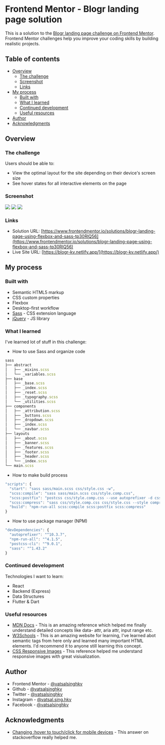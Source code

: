 # Frontend Mentor - Blogr landing page solution

This is a solution to the [Blogr landing page challenge on Frontend Mentor](https://www.frontendmentor.io/challenges/blogr-landing-page-EX2RLAApP). Frontend Mentor challenges help you improve your coding skills by building realistic projects.

## Table of contents

- [Overview](#overview)
  - [The challenge](#the-challenge)
  - [Screenshot](#screenshot)
  - [Links](#links)
- [My process](#my-process)
  - [Built with](#built-with)
  - [What I learned](#what-i-learned)
  - [Continued development](#continued-development)
  - [Useful resources](#useful-resources)
- [Author](#author)
- [Acknowledgments](#acknowledgments)

## Overview

### The challenge

Users should be able to:

- View the optimal layout for the site depending on their device's screen size
- See hover states for all interactive elements on the page

### Screenshot

![](./screenshots/Screenshot-desktop.png)
![](./screenshots/Screenshot-mobile.png)
![](./screenshots/Screenshot-navbar.png)

### Links

- Solution URL: [https://www.frontendmentor.io/solutions/blogr-landing-page-using-flexbox-and-sass-tp30RlQ56](https://www.frontendmentor.io/solutions/blogr-landing-page-using-flexbox-and-sass-tp30RlQ56)
- Live Site URL: [https://blogr-kv.netlify.app/](https://blogr-kv.netlify.app/)

## My process

### Built with

- Semantic HTML5 markup
- CSS custom properties
- Flexbox
- Desktop-first workflow
- [Sass](https://sass-lang.com/) - CSS extension language
- [jQuery](https://jquery.com/) - JS library

### What I learned

I've learned lot of stuff in this challenge:

- How to use Sass and organize code

```js
sass
├── abstract
│   ├── _mixins.scss
│   └── _variables.scss
├── base
│   ├── _base.scss
│   ├── _index.scss
│   ├── _reset.scss
│   ├── _typography.scss
│   └── _utilities.scss
├── components
│   ├── _attribution.scss
│   ├── _buttons.scss
│   ├── _dropdown.scss
│   ├── _index.scss
│   └── _navbar.scss
├── layouts
│   ├── _about.scss
│   ├── _banner.scss
│   ├── _features.scss
│   ├── _footer.scss
│   ├── _header.scss
│   └── _index.scss
└── main.scss
```

- How to make build process

```js
"scripts": {
  "start": "sass sass/main.scss css/style.css -w",
  "scss:compile": "sass sass/main.scss css/style.comp.css",
  "scss:postfix": "postcss css/style.comp.css --use autoprefixer -d css/",
  "scss:compress": "sass css/style.comp.css css/style.css --style compressed",
  "build": "npm-run-all scss:compile scss:postfix scss:compress"
}
```

- How to use package manager (NPM)

```js
"devDependencies": {
  "autoprefixer": "^10.3.7",
  "npm-run-all": "^4.1.5",
  "postcss-cli": "^9.0.1",
  "sass": "^1.43.2"
}
```

### Continued development

Technologies I want to learn:

- React
- Backend (Express)
- Data Structures
- Flutter & Dart

### Useful resources

- [MDN Docs](https://developer.mozilla.org/en-US/) - This is an amazing reference which helped me finally understand detailed concepts like data- attr, aria attr, input range etc.
- [W3Schools](https://www.w3schools.com/) - This is an amazing website for learning, I've learned abot semantic tags from here only and learned many important HTML elements. I'd recommend it to anyone still learning this concept.
- [CSS Responsive Images](https://imagekit.io/responsive-images/#chapter-4---srcset) - This reference helped me understand responsive images with great visiualization.

## Author

- Frontend Mentor - [@vatsalsinghkv](https://www.frontendmentor.io/profile/vatsalsinghkv)
- Github - [@vatsalsinghkv](https://github.com/vatsalsinghkv)
- Twitter - [@vatsalsinghkv](https://www.twitter.com/vatsalsinghkv)
- Instagram - [@vatsal.sing.hkv](https://www.instagram.com/vatsal.singh.kv)
- Facebook - [@vatsalsinghkv](https://www.facebook.com/vatsal.singh.kv)

## Acknowledgments

- [Changing :hover to touch/click for mobile devices](https://stackoverflow.com/a/22560108/14076424) - This answer on stackoverflow really helped me.
